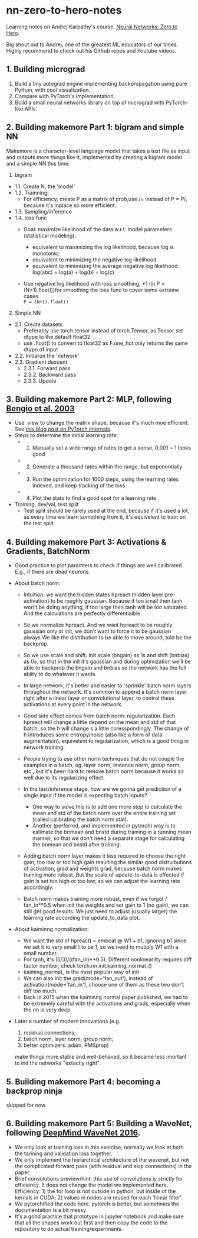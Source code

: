 # nn-zero-to-hero-notes
Learning notes on Andrej Karpathy's course, [Neural Networks: Zero to Hero](https://github.com/karpathy/nn-zero-to-hero?tab=readme-ov-file).

Big shout out to Andrej, one of the greatest ML educators of our times. Highly recommend to check out his Github repos and Youtube videos.

## 1. Building micrograd
1. Build a tiny autograd engine implementing backpropagation using pure Python, with cool visualization.
2. Compare with PyTorch's implementation.
3. Build a small neural networks library on top of micrograd with PyTorch-like APIs.


## 2. Building makemore Part 1: bigram and simple NN
Makemore is a character-level language model that takes a text file as input and outputs more things like it, implemented by creating a bigram model and a simple NN this time.
1. bigram
- 1.1. Create N, the 'model'
- 1.2. Trainning:
    - For efficiency, create P as a matrix of prob,use /= instead of P = P/, because it's inplace so more efficient.
- 1.3. Sampling/inference
- 1.4. loss func
    - Goal: maximize likelihood of the data w.r.t. model parameters (statistical modeling);<br>
        - equivalent to maximizing the log likelihood, because log is monotonic;<br>
        - equivalent to minimizing the negative log likelihood <br>
        - equivalent to minimizing the average negative log likelihood <br>
    log(a*b*c) = log(a) + log(b) + log(c)

    - Use negative log likelihood with loss smoothing, +1 (in P = (N+1).float())for smoothing the loss func to cover some extreme cases.<br>
    `P = (N+1).float()`
2. Simple NN 
- 2.1. Create datasets
    - Preferably use torch.tensor instead of torch.Tensor, as Tensor set dtype to the default float32
    - use .float() to convert to float32 as F.one_hot only returns the same dtype of input
- 2.2. Initialize the 'network'
- 2.3. Gradient descent
    - 2.3.1. Forward pass
    - 2.3.2. Backward pass
    - 2.3.3. Update

## 3. Building makemore Part 2: MLP, following [Bengio et al. 2003](https://www.jmlr.org/papers/volume3/bengio03a/bengio03a.pdf)
- Use .view to change the matrix shape, because it's much moe efficient. See [this blog post on PyTorch internals](http://blog.ezyang.com/2019/05/pytorch-internals/).
- Steps to determine the initial learning rate:
    - 1. Manually set a wide range of rates to get a sense, 0.001 ~ 1 looks good
    - 2. Generate a thousand rates within the range, but exponentially
    - 3. Run the optimization for 1000 steps, using the learning rates indexed, and keep tracking of the loss
    - 4. Plot the stats to find a good spot for a learning rate
- Training, dev/val, test split
    - Test split should be rarely used at the end, because if it's used a lot, as every time we learn something from it, it's equivelent to train on the test split

## 4. Building makemore Part 3: Activations & Gradients, BatchNorm

- Good practice to plot paramters to check if things are well calibrated. E.g., if there are dead neurons.

- About batch norm:
    - Intuition: we want the hidden states hpreact (hidden layer pre-activation) to be roughly gaussian. Because if too small then tanh won't be doing anything, if too large then tanh will be too saturated. And the calculations are perfectly differentialble.
    - So we normalize hpreact. And we want hpreact to be roughly gaussian only at init, we don't want to force it to be gaussian always.We like the distribution to be able to move around, told be the backprop.
    - So we use scale and shift. Init scale (bngain) as 1s and shift (bnbias) as 0s, so that in the init it's gaussian and during optimization we'll be able to backprop the bngain and bnbias so the network has the full ablity to do whatever it wants.

    - In large network, it's better and easier to 'sprinkle' batch norm layers throughout the network. It's common to append a batch norm layer right after a linear layer or convolutional layer, to control these activations at every point in the network.

    - Good side effect comes from batch norm: regularization. Each hpreact will change a little depend on the mean and std of that batch, so the h will change s a little coresspondingly. The change of h introduces some entropy/noise (also like a form of data augmentation), equivelent to regularization, which is a good thing in network training.

    - People trying to use other norm techniques that do not couple the examples in a batch, eg. layer norm, instance norm, group norm, etc., but it's been hard to remove batch norm because it works so well due to its regularizing effect.

    - In the test/inference stage, how are we gonna get prediction of a single input if the model is expecting batch inputs? 
        - One way to solve this is to add one more step to calculate the mean and std of the batch norm over the entire training set (called calibrating the batch norm stat).
        - Another (perferred, and implememted in pytorch) way is to estimate the bnmean and bnstd during training in a running mean manner, so that we don't need a separate stage for calculating the bnmean and bnstd after training.

    - Adding batch norm layer makes it less required to choose the right gain, too low or too high gain resulting the similar good distruibutions of activation, grad and weights grad, because batch norm makes training more robust. But the scale of update-to-data is effected if gain is set too high or too low, so we can adjust the learning rate accordingly.

    - Batch norm makes training more robust, even if we forgot / fan_in**0.5 when init the weights and set gain to 1 (no gain), we can still get good results. We just need to adjust (usually larger) the learning rate according the update_to_data plot.

- About kaiminng normalization:
    - We want the std of hpreact( = embcat @ W1 + b1, ignoring b1 since we set it to very small ) to be 1, so we need to mutiply W1 with a small number. 
    - For tanh, it's (5/3)/((fan_in)**0.5). Different nonlinearilty requires diff factor number, check torch.nn.init.kaiming_normal_()
    - kaiming_normal_ is the most popular way of init
    - We can also init the grad(mode='fan_out'), instead of activation(mode='fan_in'), choose one of them as these two don't diff too much.
    - Back in 2015 when the kaiminng normal paper published, we had to be extremely careful with the activations and grads, especially when the nn is very deep.
- Later a number of modern innovations (e.g. 
    1. residual connections; 
    2. batch norm, layer norm, group norm; 
    3. better optimizers: adam, RMSprop) 

    make things more stable and well-behaved, so it became less imortant to init the networks "extactly right".

## 5. Building makemore Part 4: becoming a backprop ninja
skipped for now.

## 6. Building makemore Part 5: Building a WaveNet, following [DeepMind WaveNet 2016](https://arxiv.org/abs/1609.03499).
- We only look at training loss in this exercise, normally we look at both the tarining and validation loss together.
- We only implement the hierarchical architecture of the wavenet, but not the complicated forward pass (with residual and skip connections) in the paper.
- Brief convolutions preview/hint: this use of convolutions is strictly for efficiency. It does not change the model we implemented here. Efficiency: 1) the for loop is not outside in python, but inside of the kernals in CUDA; 2) values in nodes are reused for each 'linear filter'.
- We pytorchified the code here. pytorch is better, but sometimes the documentation is a bit messy
- It's a good practice that prototype in jupyter notebook and make sure that all the shapes work out first and then copy the code to the repository to do actual training/experiments.
